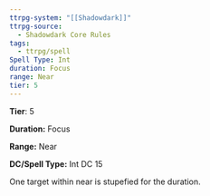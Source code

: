 ```yaml
---
ttrpg-system: "[[Shadowdark]]"
ttrpg-source:
  - Shadowdark Core Rules
tags:
  - ttrpg/spell
Spell Type: Int
duration: Focus
range: Near
tier: 5
---
```

**Tier**: 5

**Duration:** Focus

**Range:** Near

**DC/Spell Type:** Int DC 15

One target within near is stupefied for the duration. 
